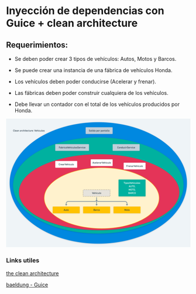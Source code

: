 # Inyección de dependencias con Guice + clean architecture

## Requerimientos:
* Se deben poder crear 3 tipos de vehículos: Autos, Motos y Barcos.
  
* Se puede crear una instancia de una fábrica de vehículos Honda.
  
* Los vehículos deben poder conducirse (Acelerar y frenar).
  
* Las fábricas deben poder construir cualquiera de los vehículos.
  
* Debe llevar un contador con el total de los vehículos producidos por Honda.


![img.png](img.png)

### Links utiles

[the clean architecture](https://blog.cleancoder.com/uncle-bob/2012/08/13/the-clean-architecture.html)

[baeldung - Guice](https://www.baeldung.com/guice)
